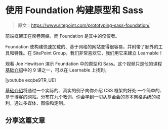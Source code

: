 # 使用 Foundation 构建原型和 Sass

> 原文：<https://www.sitepoint.com/prototyping-sass-foundation/>

前端框架正在席卷网络，而 Foundation 是其中的佼佼者。

Foundation 使构建快速加载的、基于网格的网站变得很容易，并附带了额外的工具和特性。在 SitePoint Group，我们非常喜欢它，我们用它来建立 Learnable！

观看 Joe Hewitson 演示 Foundation 中的原型和 Sass。这个视频只是他的课程[基础介绍](https://learnable.com/courses/an-introduction-to-foundation-2864)中的 9 课之一，可以在 Learnable 上找到。

[youtube exqbe9TR_UE]

[基础介绍](https://learnable.com/courses/an-introduction-to-foundation-2864)将通过一个实际的、真实的例子向你介绍 CSS 框架的好处:一个简单的、基于博客的网站。分布在九个教训，你会学到一切从基金会的基本网格系统的权利，通过多媒体，图像和定制。

## 分享这篇文章